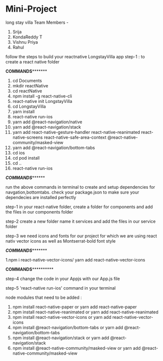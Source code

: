 # Mini-Project
long stay villa
Team Members - 
1. Srija
2. KondaReddy T
3. Vishnu Priya
4. Rahul


follow the steps to build your reactnative LongstayVilla app
step-1 : to create a react native folder 



**********COMMANDS*****************
1. cd Documents
2. mkdir reactNative
3. cd reactNative
4. npm install -g react-native-cli
5. react-native init LongstayVilla
6. cd LongstayVilla
7. yarn install
8. react-native run-ios
9. yarn add @react-navigation/native
10. yarn add @react-navigation/stack
11. yarn add react-native-gesture-handler react-native-reanimated react-native-screens react-native-safe-area-context @react-native-community/masked-view
12. yarn add @react-navigation/bottom-tabs
13. cd ios
14. cd pod install
15. cd ..
16. react-native run-ios


***********COMMANDS*****************



run the above commands in terminal to create and setup dependencies for navgation,bottomtabs.
check your package.json to make sure your dependecies are installed perfectly


step-1
in your react-native folder, create a folder for components and add the files in our components folder 

step-2
create a new folder name it services and add the files in our service folder

step-3 
we need icons and fonts for our project for which we are using react nativ vector icons as well as Montserrat-bold font style


*****************COMMANDS************************

1.npm i react-native-vector-icons/ yarn add react-native-vector-icons


****************COMMANDS**************************



step-4
change the code in your Appjs with our App.js file 

step-5
'react-native run-ios' command in your terminal

node modules that need to be added :

1. npm install react-native-paper or yarn add react-native-paper
2. npm install react-native-reanimated or yarn add react-native-reanimated 
3. npm install react-native-vector-icons or yarn add react-native-vector-icons
4. npm install @react-navigation/bottom-tabs or yarn add @react-navigation/bottom-tabs
5. npm install @react-navigation/stack or yarn add @react-navigation/stack
6. npm install @react-native-community/masked-view or yarn add @react-native-community/masked-view
